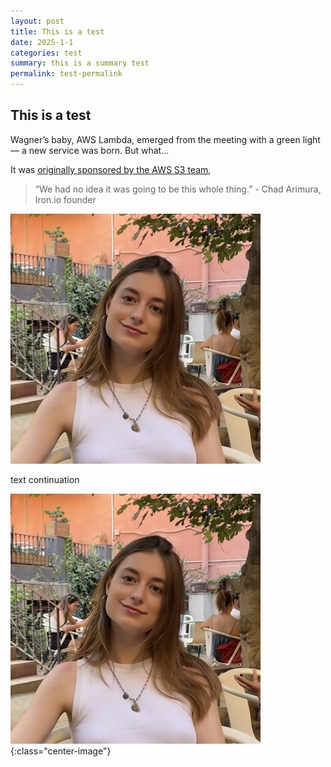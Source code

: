 ```yaml
---
layout: post
title: This is a test
date: 2025-1-1
categories: test
summary: this is a summary test
permalink: test-permalink
---
```


## **This is a test**

Wagner’s baby, AWS Lambda, emerged from the meeting with a green light — a new service was born. But what...

It was [originally sponsored by the AWS S3 team](https://twitter.com/timallenwagner/status/1273868096525066242),

> “We had no idea it was going to be this whole thing.” \- Chad Arimura, Iron.io founder



![Alt text describing the image](/images/test/headshot.jpg)

<style>
    p img {
        text-align: center;
        padding: 0;
    }
</style>

text continuation

![Alt text describing the second image](/images/test/headshot.jpg){:class="center-image"}

<style>
    img.center-image {
        display: block; /* Makes the image a block-level element */
        margin: 0 auto; /* Centers the image horizontally */
    }
</style>
